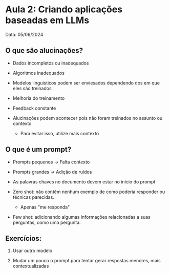 # Aula 2: Criando aplicações baseadas em LLMs

Data: 05/06/2024

## O que são alucinações?

- Dados incompletos ou inadequados

- Algoritmos inadequados

- Modelos linguísticos podem ser enviesados dependendo dos em que eles são treinados

- Melhoria do treinamento

- Feedback constante

- Alucinações podem acontecer pois não foram treinados no assunto ou contexto
	- Para evitar isso, utilize mais contexto
	
## O que é um prompt?

- Prompts pequenos -> Falta contexto

- Prompts grandes -> Adição de ruídos

- As palavras chaves no documento devem estar no início do prompt

- Zero shot: não contém nenhum exemplo de como poderia responder ou técnicas parecidas. 
	- Apenas "me responda"

- Few shot: adicionando algumas informações relacionadas a suas perguntas, como uma pergunta. 

## Exercícios:

1) Usar outro modelo

2) Mudar um pouco o prompt para tentar gerar respostas menores, mais contextualizadas
